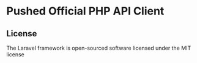 # Pushed Official PHP API Client

## License

The Laravel framework is open-sourced software licensed under the MIT license